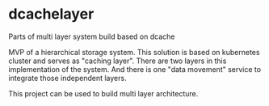 # dcachelayer
Parts of multi layer system build based on dcache

MVP of a hierarchical storage system. This solution is based on kubernetes cluster and serves as "caching layer". There are two layers in this implementation of the system. And there is one "data movement" service to integrate those independent layers. 

This project can be used to build multi layer architecture. 